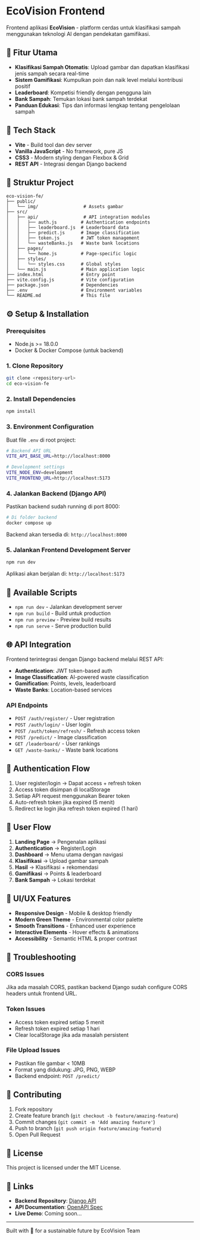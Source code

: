 # EcoVision Frontend

Frontend aplikasi **EcoVision** - platform cerdas untuk klasifikasi sampah menggunakan teknologi AI dengan pendekatan gamifikasi.

## 🌟 Fitur Utama

- **Klasifikasi Sampah Otomatis**: Upload gambar dan dapatkan klasifikasi jenis sampah secara real-time
- **Sistem Gamifikasi**: Kumpulkan poin dan naik level melalui kontribusi positif
- **Leaderboard**: Kompetisi friendly dengan pengguna lain
- **Bank Sampah**: Temukan lokasi bank sampah terdekat
- **Panduan Edukasi**: Tips dan informasi lengkap tentang pengelolaan sampah

## 🚀 Tech Stack

- **Vite** - Build tool dan dev server
- **Vanilla JavaScript** - No framework, pure JS
- **CSS3** - Modern styling dengan Flexbox & Grid
- **REST API** - Integrasi dengan Django backend

## 📁 Struktur Project

```
eco-vision-fe/
├── public/
│   └── img/                 # Assets gambar
├── src/
│   ├── api/                 # API integration modules
│   │   ├── auth.js         # Authentication endpoints
│   │   ├── leaderboard.js  # Leaderboard data
│   │   ├── predict.js      # Image classification
│   │   ├── token.js        # JWT token management
│   │   └── wasteBanks.js   # Waste bank locations
│   ├── pages/
│   │   └── home.js         # Page-specific logic
│   ├── styles/
│   │   └── styles.css      # Global styles
│   └── main.js             # Main application logic
├── index.html              # Entry point
├── vite.config.js          # Vite configuration
├── package.json            # Dependencies
├── .env                    # Environment variables
└── README.md               # This file
```

## ⚙️ Setup & Installation

### Prerequisites

- Node.js >= 18.0.0
- Docker & Docker Compose (untuk backend)

### 1. Clone Repository

```bash
git clone <repository-url>
cd eco-vision-fe
```

### 2. Install Dependencies

```bash
npm install
```

### 3. Environment Configuration

Buat file `.env` di root project:

```bash
# Backend API URL
VITE_API_BASE_URL=http://localhost:8000

# Development settings
VITE_NODE_ENV=development
VITE_FRONTEND_URL=http://localhost:5173
```

### 4. Jalankan Backend (Django API)

Pastikan backend sudah running di port 8000:

```bash
# Di folder backend
docker compose up
```

Backend akan tersedia di: `http://localhost:8000`

### 5. Jalankan Frontend Development Server

```bash
npm run dev
```

Aplikasi akan berjalan di: `http://localhost:5173`

## 🔧 Available Scripts

- `npm run dev` - Jalankan development server
- `npm run build` - Build untuk production
- `npm run preview` - Preview build results
- `npm run serve` - Serve production build

## 🌐 API Integration

Frontend terintegrasi dengan Django backend melalui REST API:

- **Authentication**: JWT token-based auth
- **Image Classification**: AI-powered waste classification
- **Gamification**: Points, levels, leaderboard
- **Waste Banks**: Location-based services

### API Endpoints

- `POST /auth/register/` - User registration
- `POST /auth/login/` - User login
- `POST /auth/token/refresh/` - Refresh access token
- `POST /predict/` - Image classification
- `GET /leaderboard/` - User rankings
- `GET /waste-banks/` - Waste bank locations

## 🔐 Authentication Flow

1. User register/login → Dapat access + refresh token
2. Access token disimpan di localStorage
3. Setiap API request menggunakan Bearer token
4. Auto-refresh token jika expired (5 menit)
5. Redirect ke login jika refresh token expired (1 hari)

## 📱 User Flow

1. **Landing Page** → Pengenalan aplikasi
2. **Authentication** → Register/Login
3. **Dashboard** → Menu utama dengan navigasi
4. **Klasifikasi** → Upload gambar sampah
5. **Hasil** → Klasifikasi + rekomendasi
6. **Gamifikasi** → Points & leaderboard
7. **Bank Sampah** → Lokasi terdekat

## 🎨 UI/UX Features

- **Responsive Design** - Mobile & desktop friendly  
- **Modern Green Theme** - Environmental color palette
- **Smooth Transitions** - Enhanced user experience
- **Interactive Elements** - Hover effects & animations
- **Accessibility** - Semantic HTML & proper contrast

## 🐛 Troubleshooting

### CORS Issues
Jika ada masalah CORS, pastikan backend Django sudah configure CORS headers untuk frontend URL.

### Token Issues
- Access token expired setiap 5 menit
- Refresh token expired setiap 1 hari
- Clear localStorage jika ada masalah persistent

### File Upload Issues
- Pastikan file gambar < 10MB
- Format yang didukung: JPG, PNG, WEBP
- Backend endpoint: `POST /predict/`

## 🤝 Contributing

1. Fork repository
2. Create feature branch (`git checkout -b feature/amazing-feature`)
3. Commit changes (`git commit -m 'Add amazing feature'`)
4. Push to branch (`git push origin feature/amazing-feature`)
5. Open Pull Request

## 📄 License

This project is licensed under the MIT License.

## 🔗 Links

- **Backend Repository**: [Django API](https://github.com/tsfarizi/eco-vision-api)
- **API Documentation**: [OpenAPI Spec](https://tsfarizi.github.io/eco-vision-api/)
- **Live Demo**: Coming soon...

---

Built with 💚 for a sustainable future by EcoVision Team